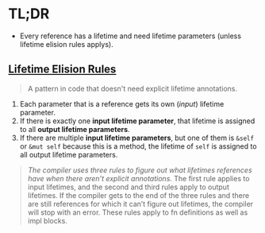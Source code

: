 # TL;DR

- Every reference has a lifetime and need lifetime parameters (unless lifetime elision rules applys).


## [Lifetime Elision Rules](https://doc.rust-lang.org/book/ch10-03-lifetime-syntax.html#lifetime-elision)
> A pattern in code that doesn't need explicit lifetime annotations.

1. Each parameter that is a reference gets its own (*input*) lifetime parameter.
2. If there is exactly one **input lifetime parameter**, that lifetime is assigned to all **output lifetime parameters**.
3. If there are multiple **input lifetime parameters**, but one of them is `&self` or `&mut self` because this is a method, the lifetime of `self` is assigned to all output lifetime parameters.

> *The compiler uses three rules to figure out what lifetimes references have when there aren’t explicit annotations.* The first rule applies to input lifetimes, and the second and third rules apply to output lifetimes. If the compiler gets to the end of the three rules and there are still references for which it can’t figure out lifetimes, the compiler will stop with an error. These rules apply to fn definitions as well as impl blocks.